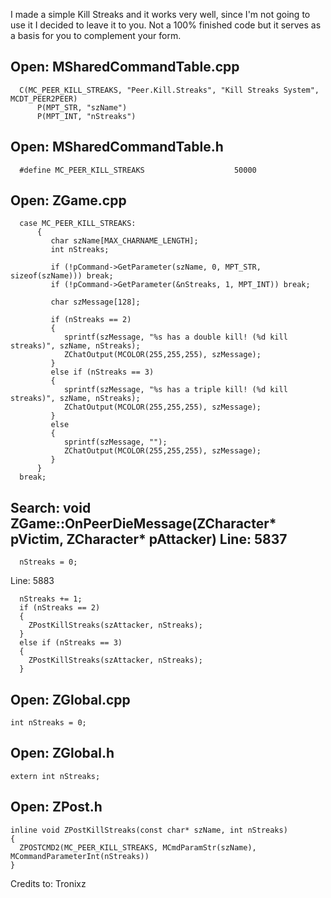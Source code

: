 I made a simple Kill Streaks and it works very well, since I'm not going to use it I decided to leave it to you.
Not a 100% finished code but it serves as a basis for you to complement your form.


Open: MSharedCommandTable.cpp
----------------------------------------------------

      C(MC_PEER_KILL_STREAKS, "Peer.Kill.Streaks", "Kill Streaks System", MCDT_PEER2PEER)
          P(MPT_STR, "szName")
          P(MPT_INT, "nStreaks")

Open: MSharedCommandTable.h
-------------------------------------------------   
      #define MC_PEER_KILL_STREAKS                    50000

Open: ZGame.cpp
-------------------------------------------------   
      case MC_PEER_KILL_STREAKS:
          {
             char szName[MAX_CHARNAME_LENGTH];
             int nStreaks;

             if (!pCommand->GetParameter(szName, 0, MPT_STR, sizeof(szName))) break;
             if (!pCommand->GetParameter(&nStreaks, 1, MPT_INT)) break;

             char szMessage[128];

             if (nStreaks == 2)
             {
                sprintf(szMessage, "%s has a double kill! (%d kill streaks)", szName, nStreaks);
                ZChatOutput(MCOLOR(255,255,255), szMessage);
             }
             else if (nStreaks == 3)
             {
                sprintf(szMessage, "%s has a triple kill! (%d kill streaks)", szName, nStreaks);
                ZChatOutput(MCOLOR(255,255,255), szMessage);
             }
             else
             {
                sprintf(szMessage, "");
                ZChatOutput(MCOLOR(255,255,255), szMessage);
             }
          }
      break;

Search: void ZGame::OnPeerDieMessage(ZCharacter* pVictim, ZCharacter* pAttacker)
Line: 5837
------------------------------------------------- 
      nStreaks = 0;

Line: 5883

      nStreaks += 1;
      if (nStreaks == 2)
      {
        ZPostKillStreaks(szAttacker, nStreaks);
      }
      else if (nStreaks == 3)
      {
        ZPostKillStreaks(szAttacker, nStreaks);
      }

Open: ZGlobal.cpp
---------------------------
    int nStreaks = 0;


Open: ZGlobal.h
------------------------
    extern int nStreaks;

Open: ZPost.h
---------------------
    inline void ZPostKillStreaks(const char* szName, int nStreaks)
    {
      ZPOSTCMD2(MC_PEER_KILL_STREAKS, MCmdParamStr(szName), MCommandParameterInt(nStreaks))
    }

Credits to: Tronixz




